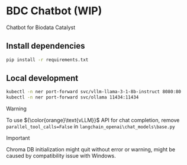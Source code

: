 # BDC Chatbot (WIP)
Chatbot for Biodata Catalyst


## Install dependencies
```bash
pip install -r requirements.txt
```


## Local development
```bash
kubectl -n ner port-forward svc/vllm-llama-3-1-8b-instruct 8080:80
kubectl -n ner port-forward svc/ollama 11434:11434
```

> [!WARNING]
> To use ${\color{orange}\text{vLLM}}$ API for chat completion, remove `parallel_tool_calls=False` in `langchain_openai\chat_models\base.py`

> [!IMPORTANT]
> Chroma DB initialization might quit without error or warning, might be caused by compatibility issue with Windows. 